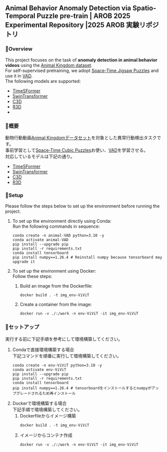 
## Animal Behavior Anomaly Detection via Spatio-Temporal Puzzle pre-train | AROB 2025 Experimental Repository |2025 AROB 実験リポジトリ 

### 🐾Overview  
This project focuses on the task of **anomaly detection in animal behavior videos** using the [Animal Kingdom dataset](https://sutdcv.github.io/Animal-Kingdom/).  <br>
For self-supervised pretraining, we adopt [Space-Time Jigsaw Puzzles](https://arxiv.org/pdf/1811.09795) and use it in [VAD](https://link.springer.com/chapter/10.1007/978-3-031-20080-9_29).  <br>
The following models are supported:  
- [TimeSFormer](https://arxiv.org/pdf/2102.05095)  
- [SwinTransformer](https://arxiv.org/abs/2106.13230)  
- [C3D](https://arxiv.org/pdf/1412.0767)  
- [R3D](https://arxiv.org/pdf/1711.11248v3)
- 
### 🐾概要
動物行動動画[Animal Kingdomデータセット](https://sutdcv.github.io/Animal-Kingdom/)を対象とした異常行動検出タスクです。<br>
事前学習として[Space-Time Cubic Puzzles](https://arxiv.org/pdf/1811.09795)お使い、[VAD](https://link.springer.com/chapter/10.1007/978-3-031-20080-9_29)を学習させる。<br>
対応しているモデルは下記の通り。
- [TimeSFormer](https://arxiv.org/pdf/2102.05095)
- [SwinTransformer](https://arxiv.org/abs/2106.13230)
- [C3D](https://arxiv.org/pdf/1412.0767)
- [R3D](https://arxiv.org/pdf/1711.11248v3)

### 🚀Setup  
Please follow the steps below to set up the environment before running the project.

1. To set up the environment directly using Conda:  <br>
    Run the following commands in sequence:
    ```
    conda create -n animal-VAD python=3.10 -y
    conda activate animal-VAD
    pip install --upgrade pip
    pip install -r requirements.txt
    conda install tensorboard
    pip install numpy==1.26.4 # Reinstall numpy because tensorboard may upgrade it
    ```

2. To set up the environment using Docker:  <br>
    Follow these steps:  <br>
    1. Build an image from the Dockerfile:
        ```
        docker build . -t img_env-ViViT
        ```
    2. Create a container from the image:
        ```
        docker run -v ./:/work -n env-ViViT -it img_env-ViViT
        ```

### 🚀セットアップ
実行する前に下記手順を参考にして環境構築してください。
1. Condaで直接環境構築する場合<br>
    下記コマンドを順番に実行して環境構築してください。
    ```
    conda create -n env-ViViT python=3.10 -y
    conda activate env-ViViT
    pip install --upgrade pip
    pip install -r requirements.txt
    conda install tensorboard
    pip install numpy==1.26.4 # tensorboardをインストールするとnumpyがアップグレードされるため再インストール
    ```
2. Dockerで環境構築する場合<br>
    下記手順で環境構築してください。<br>
    1. Dockerfileからイメージ構築
        ```
        docker build . -t img_env-ViViT
        ```
    2. イメージからコンテナ作成
        ```
        docker run -v ./:/work -n env-ViViT -it img_env-ViViT
        ```
